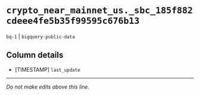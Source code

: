 # `crypto_near_mainnet_us._sbc_185f882cdeee4fe5b35f99595c676b13`
`bq-1` | `bigquery-public-data`

## Column details
* [TIMESTAMP] `last_update`

-------------------------------------------------------------------------------
*Do not make edits above this line.*
